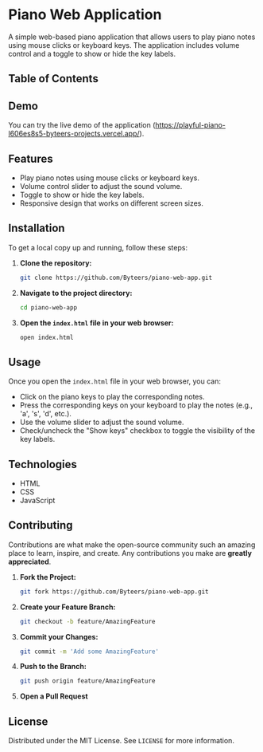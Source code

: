 # Piano Web Application

A simple web-based piano application that allows users to play piano notes using mouse clicks or keyboard keys. The application includes volume control and a toggle to show or hide the key labels.

## Table of Contents

## Demo

You can try the live demo of the application (https://playful-piano-l606es8s5-byteers-projects.vercel.app/).

## Features

- Play piano notes using mouse clicks or keyboard keys.
- Volume control slider to adjust the sound volume.
- Toggle to show or hide the key labels.
- Responsive design that works on different screen sizes.

## Installation

To get a local copy up and running, follow these steps:

1. **Clone the repository:**
    ```sh
    git clone https://github.com/Byteers/piano-web-app.git
    ```
2. **Navigate to the project directory:**
    ```sh
    cd piano-web-app
    ```
3. **Open the `index.html` file in your web browser:**
    ```sh
    open index.html
    ```

## Usage

Once you open the `index.html` file in your web browser, you can:

- Click on the piano keys to play the corresponding notes.
- Press the corresponding keys on your keyboard to play the notes (e.g., 'a', 's', 'd', etc.).
- Use the volume slider to adjust the sound volume.
- Check/uncheck the "Show keys" checkbox to toggle the visibility of the key labels.

## Technologies

- HTML
- CSS
- JavaScript

## Contributing

Contributions are what make the open-source community such an amazing place to learn, inspire, and create. Any contributions you make are **greatly appreciated**.

1. **Fork the Project:**
    ```sh
    git fork https://github.com/Byteers/piano-web-app.git
    ```
2. **Create your Feature Branch:**
    ```sh
    git checkout -b feature/AmazingFeature
    ```
3. **Commit your Changes:**
    ```sh
    git commit -m 'Add some AmazingFeature'
    ```
4. **Push to the Branch:**
    ```sh
    git push origin feature/AmazingFeature
    ```
5. **Open a Pull Request**

## License

Distributed under the MIT License. See `LICENSE` for more information.
